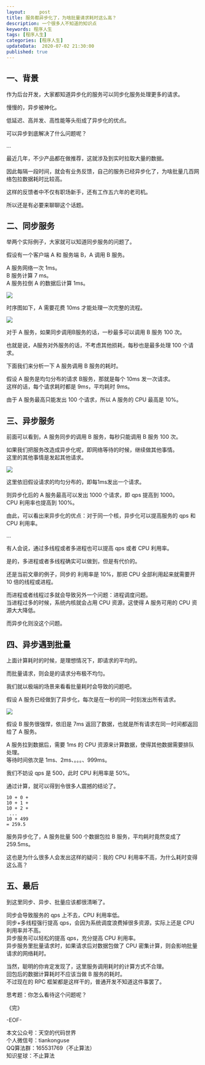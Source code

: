 ```yaml
---   
layout:     post  
title: 服务都异步化了，为啥批量请求耗时这么高？  
description: 一个很多人不知道的知识点  
keywords: 程序人生  
tags: [程序人生]    
categories: [程序人生]  
updateData:  2020-07-02 21:30:00  
published: true  
---  
```



## 一、背景  


作为后台开发，大家都知道异步化的服务可以同步化服务处理更多的请求。  


慢慢的，异步被神化。  


低延迟、高并发、高性能等头衔成了异步化的优点。  


可以异步到底解决了什么问题呢？  


...  


最近几年，不少产品都在做推荐，这就涉及到实时拉取大量的数据。  


因此每隔一段时间，就会有业务反馈，自己的服务已经异步化了，为啥批量几百网络包拉数据耗时比较高。 


这样的反馈者中不仅有职场新手，还有工作五六年的老司机。  


所以还是有必要来聊聊这个话题。  


## 二、同步服务  


举两个实际例子，大家就可以知道同步服务的问题了。  


假设有一个客户端 A 和 服务端 B，A 调用 B 服务。  


A 服务网络一次 1ms。  
B 服务计算 7 ms。  
A 服务拉倒 A 的数据后计算 1ms。  


![](https://res2020.tiankonguse.com/images/2020/07/02/001.png)  


时序图如下，A 需要花费 10ms 才能处理一次完整的流程。  


![](https://res2020.tiankonguse.com/images/2020/07/02/002.png)  


对于 A 服务，如果同步调用B服务的话，一秒最多可以调用 B 服务 100 次。  


也就是说，A服务对外服务的话，不考虑其他损耗，每秒也是最多处理 100 个请求。  


下面我们来分析一下 A 服务调用 B 服务的耗时。  


假设 A 服务是均匀分布的请求 B服务，那就是每个 10ms 发一次请求。  
这样的话，每个请求耗时都是 9ms，平均耗时 9ms。  


由于 A 服务最高只能发出 100 个请求，所以 A 服务的 CPU 最高是 10%。  


## 三、异步服务  


前面可以看到，A 服务同步的调用 B 服务，每秒只能调用 B 服务 100 次。  


如果我们把服务改造成异步化呢，即网络等待的时候，继续做其他事情。  
这里的其他事情是发起其他请求。  


![](https://res2020.tiankonguse.com/images/2020/07/02/003.png)  


这里依旧假设请求的均匀分布的，即每1ms发出一个请求。  


则异步化后的 A 服务最高可以发出 1000 个请求，即 qps 提高到 1000。  
CPU 利用率也提高到 100%。  


由此，可以看出来异步化的优点：对于同一个核，异步化可以提高服务的 qps 和 CPU 利用率。  


...  


有人会说，通过多线程或者多进程也可以提高 qps 或者 CPU 利用率。  


是的，多进程或者多线程确实可以做到，但是有代价的。  


还是当前文章的例子，同步的 利用率是 10%，那把 CPU 全部利用起来就需要开 10 倍的线程或进程。  


而进程或者线程过多就会导致另外一个问题：进程调度问题。  
当进程过多的时候，系统内核就会占用 CPU 资源，这使得 A 服务可用的 CPU 资源大大降低。  


而异步化则没这个问题。  


## 四、异步遇到批量  


上面计算耗时的时候，是理想情况下，即请求的平均的。  


而批量请求，则会是的请求分布极不均匀。  


我们就以极端的场景来看看批量耗时会导致的问题吧。  


假设 A 服务已经做到了异步化，每次是在一秒的同一时刻发出所有请求。  


![](https://res2020.tiankonguse.com/images/2020/07/02/004.png)  


假设 B 服务很强悍，依旧是 7ms 返回了数据，也就是所有请求在同一时间都返回给了 A 服务。  


A 服务拉到数据后，需要 1ms 的 CPU 资源来计算数据，使得其他数据需要排队处理。  
等待时间依次是 1ms、2ms、。。。、999ms。  


我们不妨设 qps 是 500，此时 CPU 利用率是 50%。  


通过计算，就可以得到令很多人震撼的结论了。  


```
10 + 0 + 
10 + 1 + 
10 + 2 +
 ... 
10 + 499
= 259.5
```


服务异步化了，A 服务批量 500 个数据包拉 B 服务，平均耗时竟然变成了 259.5ms。  


这也是为什么很多人会发出这样的疑问：我的 CPU 利用率不高，为什么耗时变得这么高？  


## 五、最后  


到这里同步、异步、批量应该都很清晰了。  


同步会导致服务的 qps 上不去，CPU 利用率低。  
同步+多线程强行提高 qps，会因为系统调度浪费掉很多资源，实际上还是 CPU 利用率并不高。  
异步服务可以轻松的提高 qps，充分提高 CPU 利用率。  
异步服务里批量请求时，如果请求后对数据包做了 CPU 密集计算，则会影响批量请求的网络耗时。  


当然，聪明的你肯定发现了，这里服务调用耗时的计算方式不合理。  
回包后的数据计算耗时不应该当做 B 服务的耗时。  
不过现在的 RPC 框架都是这样干的，普通开发不知道这件事罢了。  


思考题：你怎么看待这个问题呢？  



《完》  


-EOF-  



本文公众号：天空的代码世界  
个人微信号：tiankonguse  
QQ算法群：165531769（不止算法）  
知识星球：不止算法  

